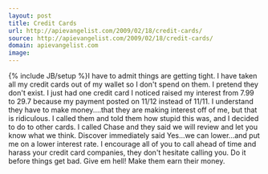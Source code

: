 ```yaml
---
layout: post
title: Credit Cards
url: http://apievangelist.com/2009/02/18/credit-cards/
source: http://apievangelist.com/2009/02/18/credit-cards/
domain: apievangelist.com
image: 
---
```

{% include JB/setup %}I have to admit things are getting tight.  I have taken all my credit cards out of my wallet so I don't spend on them.  I pretend they don't exist.
I just had one credit card I noticed raised my interest from 7.99 to 29.7 because my payment posted on 11/12 instead of 11/11.
I understand they have to make money....that they are making interest off of me, but that is ridiculous.
I called them and told them how stupid this was, and I decided to do to other cards.
I called Chase and they said we will review and let you know what we think.  Discover immediately said Yes...we can lower...and put me on a lower interest rate.
I encourage all of you to call ahead of time and harass your credit card companies, they don't hesitate calling you.  Do it before things get bad.  Give em hell!  Make them earn their money.